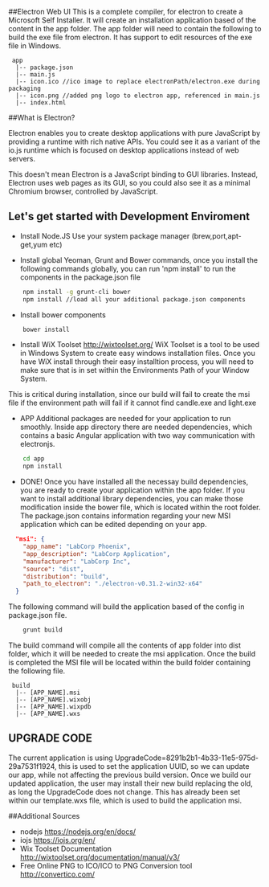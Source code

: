 ##Electron Web UI
This is a complete compiler, for electron to create a Microsoft Self Installer. It will create an installation application based of the content in the app folder. 
The app folder will need to contain the following to build the exe file from electron. It has support to edit resources of the exe file in Windows.

```
 app
  |-- package.json
  |-- main.js
  |-- icon.ico //ico image to replace electronPath/electron.exe during packaging
  |-- icon.png //added png logo to electron app, referenced in main.js
  |-- index.html
```

##What is Electron?

Electron enables you to create desktop applications with pure JavaScript by providing a runtime with rich native APIs. You could see it as a variant of the io.js runtime which is focused on desktop applications instead of web servers.

This doesn't mean Electron is a JavaScript binding to GUI libraries. Instead, Electron uses web pages as its GUI, so you could also see it as a minimal Chromium browser, controlled by JavaScript.


## Let's get started with Development Enviroment
- Install Node.JS
Use your system package manager (brew,port,apt-get,yum etc)

- Install global Yeoman, Grunt and Bower commands, once you install the following commands globally, you can run 'npm install' to run the components in the package.json file

```bash
	npm install -g grunt-cli bower
	npm install //load all your additional package.json components
```

- Install bower components
```bash
	bower install
```

- Install WiX Toolset <http://wixtoolset.org/>
WiX Toolset is a tool to be used in Windows System to create easy windows installation files. Once you have WiX install through their easy installtion process, you will need to make sure that is in set within the Environments Path of your Window System.

This is critical during installation, since our build will fail to create the msi file if the environment path will fail if it cannot find candle.exe and light.exe

- APP
Additional packages are needed for your application to run smoothly. Inside app directory there are needed dependencies, which contains a basic Angular application with two way communication with electronjs.

```bash
	cd app
	npm install
```

- DONE!
Once you have installed all the necessay build dependencies, you are ready to create your application within the app folder. If you want to install additional library dependencies, you can make those modification inside the bower file, which is located within the root folder. The package.json contains information regarding your new MSI application which can be edited depending on your app.

```json
  "msi": {
    "app_name": "LabCorp Phoenix",
    "app_description": "LabCorp Application",
    "manufacturer": "LabCorp Inc",
    "source": "dist",
    "distribution": "build",
    "path_to_electron": "./electron-v0.31.2-win32-x64"
  }
```
The following command will build the application based of the config in package.json file.

```bash
	grunt build
```

The build command will compile all the contents of app folder into dist folder, which it will be needed to create the msi application. Once the build is completed the MSI file will be located within the build folder containing the following file. 

```
 build
  |-- [APP_NAME].msi
  |-- [APP_NAME].wixobj
  |-- [APP_NAME].wixpdb
  |-- [APP_NAME].wxs
```


## UPGRADE CODE
The current application is using UpgradeCode=8291b2b1-4b33-11e5-975d-29a7531f1924, this is used to set the application UUID, so we can update our app, while not affecting the previous build version. Once we build our updated application, the user may install their new build replacing the old, as long the UpgradeCode does not change. This has already been set within our template.wxs file, which is used to build the application msi.


##Additional Sources
- nodejs <https://nodejs.org/en/docs/>
- iojs <https://iojs.org/en/>
- Wix Toolset Documentation <http://wixtoolset.org/documentation/manual/v3/>
- Free Online PNG to ICO/ICO to PNG Conversion tool <http://convertico.com/>